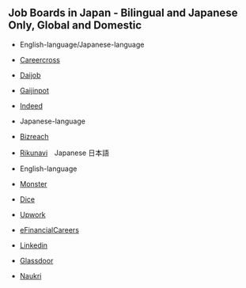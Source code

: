 ## Job Boards in Japan - Bilingual and Japanese Only, Global and Domestic
* English-language/Japanese-language
 * [Careercross](http://www.careercross.com)
 * [Daijob](http://www.daijob.com) 
 * [Gaijinpot](http://www.gaijinpot.com)
 * [Indeed](http://www.indeed.jp)

* Japanese-language
 * [Bizreach](http://www.bizreach.jp)
 * [Rikunavi](http://www.rikunabi.com)　Japanese 日本語

* English-language
 * [Monster](http://www.monster.com)
 * [Dice](href="http://www.dice.com)
 * [Upwork](http://www.upwork.com)
 * [eFinancialCareers](http://www.efinancialcareers.com)
 * [Linkedin](http://www.linkedin.com)
 * [Glassdoor](http://www.glassdoor.com)
 * [Naukri](https://www.naukri.com/)
